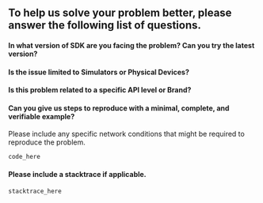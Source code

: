 ## To help us solve your problem better, please answer the following list of questions.

#### In what version of SDK are you facing the problem? Can you try the latest version?

#### Is the issue limited to Simulators or Physical Devices?

#### Is this problem related to a specific API level or Brand?

#### Can you give us steps to reproduce with a minimal, complete, and verifiable example?
Please include any specific network conditions that might be required to reproduce the problem.

```
code_here
```

#### Please include a stacktrace if applicable.

```
stacktrace_here
```
